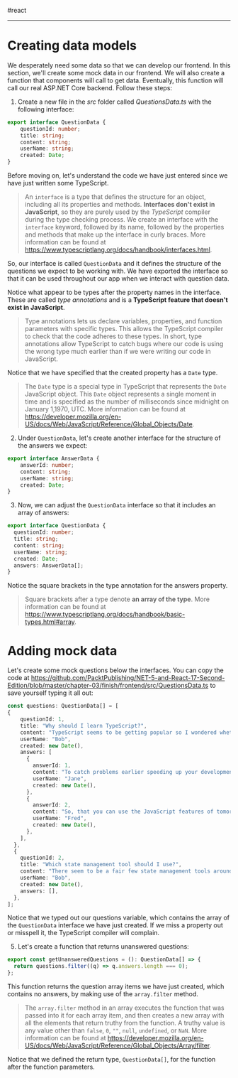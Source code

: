 #react

---

# Creating data models

We desperately need some data so that we can develop our frontend. In this section, we'll create some mock data in our frontend. We will also create a function that components will call to get data. Eventually, this function will call our real ASP.NET Core backend.
Follow these steps:
1. Create a new file in the *src* folder called *QuestionsData.ts* with the following interface:
```ts
export interface QuestionData {
	questionId: number;
	title: string;
	content: string;
	userName: string;
	created: Date;
}
```

Before moving on, let's understand the code we have just entered since we have just written some TypeScript.

> An `interface` is a type that defines the structure for an object, including all its properties and methods. **Interfaces don't exist in JavaScript**, so they are purely used by the *TypeScript* compiler during the type checking process. We create an interface with the `interface` keyword, followed by its name, followed by the properties and methods that make up the interface in curly braces. More information can be found at https://www.typescriptlang.org/docs/handbook/interfaces.html.

So, our interface is called `QuestionData` and it defines the structure of the questions we expect to be working with. We have exported the interface so that it can be used throughout our app when we interact with question data.

Notice what appear to be types after the property names in the interface. These are called *type annotations* and is a **TypeScript feature that doesn't exist in JavaScript**.

> Type annotations lets us declare variables, properties, and function parameters with specific types. This allows the TypeScript compiler to check that the code adheres to these types. In short, type annotations allow TypeScript to catch bugs where our code is using the wrong type much earlier than if we were writing our code in JavaScript.

Notice that we have specified that the created property has a `Date` type. 

> The `Date` type is a special type in TypeScript that represents the `Date` JavaScript object. This `Date` object represents a single moment in time and is specified as the number of milliseconds since midnight on January 1,1970, UTC. More information can be found at https://developer.mozilla.org/en-US/docs/Web/JavaScript/Reference/Global_Objects/Date.

2. Under `QuestionData`, let's create another interface for the structure of the answers we expect:
```ts
export interface AnswerData {
	answerId: number;
	content: string;
	userName: string;
	created: Date;
}
```

3. Now, we can adjust the `QuestionData` interface so that it includes an array of answers:
```ts
export interface QuestionData {
  questionId: number;
  title: string;
  content: string;
  userName: string;
  created: Date;
  answers: AnswerData[];
}
```

Notice the square brackets in the type annotation for the answers property.

> Square brackets after a type denote **an array of the type**. More information can be found at https://www.typescriptlang.org/docs/handbook/basic-types.html#array.

# Adding mock data

Let's create some mock questions below the interfaces. You can copy the code at https://github.com/PacktPublishing/NET-5-and-React-17-Second-Edition/blob/master/chapter-03/finish/frontend/src/QuestionsData.ts to save yourself typing it all out:
```ts
const questions: QuestionData[] = [
{
    questionId: 1,
    title: "Why should I learn TypeScript?",
    content: "TypeScript seems to be getting popular so I wondered whether it is worth my time learning it? What benefits does it give over JavaScript?",
    userName: "Bob",
    created: new Date(),
    answers: [
      {
        answerId: 1,
        content: "To catch problems earlier speeding up your developments",
        userName: "Jane",
        created: new Date(),
      },
      {
        answerId: 2,
        content: "So, that you can use the JavaScript features of tomorrow, today",
        userName: "Fred",
        created: new Date(),
      },
    ],
  },
  {
    questionId: 2,
    title: "Which state management tool should I use?",
    content: "There seem to be a fair few state management tools around for React - React, Unstated, ...Which one should I use?",
    userName: "Bob",
    created: new Date(),
    answers: [],
  },
];
```

Notice that we typed out our questions variable, which contains the array of the `QuestionData` interface we have just created. If we miss a property out or misspell it, the TypeScript compiler will complain.

5. Let's create a function that returns unanswered questions:
```ts
export const getUnansweredQuestions = (): QuestionData[] => {
  return questions.filter((q) => q.answers.length === 0);
};
```

This function returns the question array items we have just created, which contains no answers, by making use of the `array.filter` method.

> The `array.filter` method in an array executes the function that was passed into it for each array item, and then creates a new array with all the elements that return truthy from the function. A truthy value is any value other than `false`, `0`, `""`, `null`, `undefined`, or `NaN`. More information can be found at https://developer.mozilla.org/en-US/docs/Web/JavaScript/Reference/Global_Objects/Array/filter.

Notice that we defined the return type, `QuestionData[]`, for the function after the function parameters.
